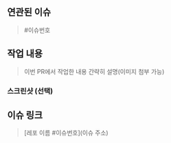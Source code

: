 ## 연관된 이슈
> #이슈번호

## 작업 내용
> 이번 PR에서 작업한 내용 간략히 설명(이미지 첨부 가능)

### 스크린샷 (선택)

## 이슈 링크
> [레포 이름 #이슈번호](이슈 주소) 
